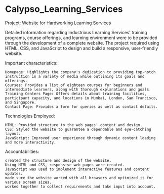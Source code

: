 ﻿# Calypso_Learning_Services

Project: Website for Hardworking Learning Services

Detailed information regarding Industrious Learning Services' training programs, course offerings, and learning environment were to be provided through the development of a complete website. The project required using HTML, CSS, and JavaScript to design and build a responsive, user-friendly website.


Important characteristics:

    Homepage: Highlights the company's dedication to providing top-notch instruction in a variety of media while outlining its goals and offerings.
    Courses: Provides a list of eighteen courses for beginners and intermediate learners, along with thorough explanations and goals.
    Training Centers Page: Offers details about training facilities, participant capacity, and locations in Mumbai, London, San Francisco, and Singapore.
    Contact Page: Provides a form for queries as well as contact details.

Technologies Employed:

    HTML: Provided structure to the web pages' content and design.
    CSS: Styled the website to guarantee a dependable and eye-catching layout.
    JavaScript: Improved user experience through dynamic content loading and more interactivity.

Accountabilities:

    created the structure and design of the website.
    Using HTML and CSS, responsive web pages were created.
    JavaScript was used to implement interactive features and content updates.
    made sure the website worked with all browsers and optimized it for various screen sizes.
    worked together to collect requirements and take input into account.
